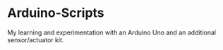 # Arduino-Scripts
My learning and experimentation with an Arduino Uno and an additional sensor/actuator kit.
